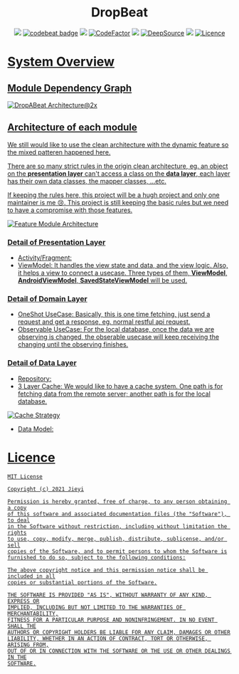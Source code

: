 <h1 align="center"> DropBeat </h1>
<p align="center">
<a href="https://github.com/pokk/DropBeat/actions"><img src="https://github.com/pokk/DropBeat/workflows/Build Workflow/badge.svg"></a>
<a href="https://codebeat.co/projects/github-com-pokk-dropbeat-master"><img alt="codebeat badge" src="https://codebeat.co/badges/7079a1bd-6e84-4a94-bf8a-b30f7c509114" /></a>
<a href="https://www.codacy.com/manual/pokk/DropBeat?utm_source=github.com&amp;utm_medium=referral&amp;utm_content=pokk/DropBeat&amp;utm_campaign=Badge_Grade"><img src="https://api.codacy.com/project/badge/Grade/7aa04a1604444d4592ce22da25b2299a"/></a>
<a href="https://www.codefactor.io/repository/github/pokk/dropbeat"><img src="https://www.codefactor.io/repository/github/pokk/dropbeat/badge" alt="CodeFactor" /></a>
<a href="https://codeclimate.com/github/pokk/DropBeat/maintainability"><img src="https://api.codeclimate.com/v1/badges/f9ef124dc3df905b7fc4/maintainability" /></a>
<a href="https://deepsource.io/gh/pokk/DropBeat/?ref=repository-badge" target="_blank"><img alt="DeepSource" title="DeepSource" src="https://deepsource.io/gh/pokk/DropBeat.svg/?label=active+issues&show_trend=true"/></a>
<a href="https://codecov.io/gh/pokk/DropBeat"><img src="https://codecov.io/gh/pokk/DropBeat/branch/master/graph/badge.svg?token=97V0QNONOT"/></a>
<a href="https://opensource.org/licenses/MIT"><img alt="Licence" src="https://img.shields.io/badge/license-MIT-green.svg" />
</p>

# System Overview

## Module Dependency Graph

![DropABeat Architecture@2x](https://user-images.githubusercontent.com/5198104/119675341-e9554f80-be77-11eb-84a3-6fe1f6791dab.png)

## Architecture of each module

We still would like to use the clean architecture with the dynamic feature so the mixed patteren happened here.

There are so many strict rules in the origin clean architecture, eg. an object on the **presentation layer** can't
access a class on the **data layer**, each layer has their own data classes, the mapper classes, ...etc.

If keeping the rules here, this project will be a hugh project and only one maintainer is me 😢. This project is still
keeping the basic rules but we need to have a compromise with those features.

![Feature Module Architecture](https://user-images.githubusercontent.com/5198104/85557159-7e493a80-b662-11ea-84e8-fc2e16198b21.png)

### Detail of Presentation Layer

- Activity/Fragment:
- ViewModel: It handles the view state and data, and the view logic. Also, it helps a view to connect a usecase. Three
  types of them, **ViewModel**, **AndroidViewModel**, **SavedStateViewModel** will be used.

### Detail of Domain Layer

- OneShot UseCase: Basically, this is one time fetching, just send a request and get a response, eg. normal restful api
  request.
- Observable UseCase: For the local database, once the data we are observing is changed, the obserable usecase will keep
  receiving the changing until the observing finishes.

### Detail of Data Layer

- Repository:
- 3 Layer Cache: We would like to have a cache system. One path is for fetching data from the remote server; another
  path is for the local database.

![Cache Strategy](https://user-images.githubusercontent.com/5198104/86508600-383b6600-be1c-11ea-8cc1-259930d5820b.png)
- Data Model:

# Licence

```
MIT License

Copyright (c) 2021 Jieyi

Permission is hereby granted, free of charge, to any person obtaining a copy
of this software and associated documentation files (the "Software"), to deal
in the Software without restriction, including without limitation the rights
to use, copy, modify, merge, publish, distribute, sublicense, and/or sell
copies of the Software, and to permit persons to whom the Software is
furnished to do so, subject to the following conditions:

The above copyright notice and this permission notice shall be included in all
copies or substantial portions of the Software.

THE SOFTWARE IS PROVIDED "AS IS", WITHOUT WARRANTY OF ANY KIND, EXPRESS OR
IMPLIED, INCLUDING BUT NOT LIMITED TO THE WARRANTIES OF MERCHANTABILITY,
FITNESS FOR A PARTICULAR PURPOSE AND NONINFRINGEMENT. IN NO EVENT SHALL THE
AUTHORS OR COPYRIGHT HOLDERS BE LIABLE FOR ANY CLAIM, DAMAGES OR OTHER
LIABILITY, WHETHER IN AN ACTION OF CONTRACT, TORT OR OTHERWISE, ARISING FROM,
OUT OF OR IN CONNECTION WITH THE SOFTWARE OR THE USE OR OTHER DEALINGS IN THE
SOFTWARE.
```

